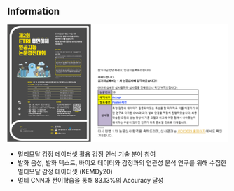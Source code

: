 ## Information

![](../src/Pasted%20image%2020241221210120.png)
- 멀티모달 감정 데이터셋 활용 감정 인식 기술 분야 참여
- 발화 음성, 발화 텍스트, 바이오 데이터와 감정과의 연관성 분석 연구를 위해 수집한 멀티모달 감정 데이터셋 (KEMDy20)
- 멀티 CNN과 전이학습을 통해 83.13%의 Accuracy 달성